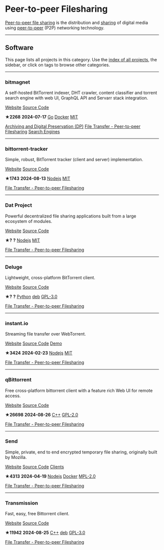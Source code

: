 # Peer-to-peer Filesharing

[Peer-to-peer file sharing](https://en.wikipedia.org/wiki/Peer-to-peer_file_sharing) is the distribution and [sharing](https://en.wikipedia.org/wiki/File_sharing) of digital media using [peer-to-peer](https://en.wikipedia.org/wiki/Peer-to-peer) (P2P) networking technology.

---

## Software

This page lists all projects in this category. Use the [index of all projects](https://awesome-selfhosted.net/index.html), the sidebar, or click on  tags to browse other categories.

---

### bitmagnet

A self-hosted BitTorrent indexer, DHT crawler, content classifier and torrent search engine with web UI, GraphQL API and Servarr stack integration.

[ Website](https://bitmagnet.io/) [ Source Code](https://github.com/bitmagnet-io/bitmagnet)

**★2268**  **2024-07-17** [ Go](https://awesome-selfhosted.net/platforms/go.html) [ Docker](https://awesome-selfhosted.net/platforms/docker.html) [ MIT](https://awesome-selfhosted.net/index.html#list-of-licenses)

[ Archiving and Digital Preservation (DP)](https://awesome-selfhosted.net/tags/archiving-and-digital-preservation-dp.html) [ File Transfer - Peer-to-peer Filesharing](https://awesome-selfhosted.net/tags/file-transfer---peer-to-peer-filesharing.html) [ Search Engines](https://awesome-selfhosted.net/tags/search-engines.html)

---

### bittorrent-tracker

Simple, robust, BitTorrent tracker (client and server) implementation.

[ Website](https://webtorrent.io/) [ Source Code](https://github.com/webtorrent/bittorrent-tracker)

**★1743**  **2024-08-13** [ Nodejs](https://awesome-selfhosted.net/platforms/nodejs.html) [ MIT](https://awesome-selfhosted.net/index.html#list-of-licenses)

[ File Transfer - Peer-to-peer Filesharing](https://awesome-selfhosted.net/tags/file-transfer---peer-to-peer-filesharing.html)

---

### Dat Project

Powerful decentralized file sharing applications built from a large ecosystem of modules.

[ Website](https://dat-ecosystem.org/) [ Source Code](https://github.com/datproject)

**★?**  **?** [ Nodejs](https://awesome-selfhosted.net/platforms/nodejs.html) [ MIT](https://awesome-selfhosted.net/index.html#list-of-licenses)

[ File Transfer - Peer-to-peer Filesharing](https://awesome-selfhosted.net/tags/file-transfer---peer-to-peer-filesharing.html)

---

### Deluge

Lightweight, cross-platform BitTorrent client.

[ Website](https://deluge-torrent.org/) [ Source Code](https://git.deluge-torrent.org/deluge/tree/?h=develop)

**★?**  **?** [ Python](https://awesome-selfhosted.net/platforms/python.html) [ deb](https://awesome-selfhosted.net/platforms/deb.html) [ GPL-3.0](https://awesome-selfhosted.net/index.html#list-of-licenses)

[ File Transfer - Peer-to-peer Filesharing](https://awesome-selfhosted.net/tags/file-transfer---peer-to-peer-filesharing.html)

---

### instant.io

Streaming file transfer over WebTorrent.

[ Website](https://github.com/webtorrent/instant.io) [ Source Code](https://github.com/webtorrent/instant.io) [ Demo](https://instant.io/)

**★3424**  **2024-02-23** [ Nodejs](https://awesome-selfhosted.net/platforms/nodejs.html) [ MIT](https://awesome-selfhosted.net/index.html#list-of-licenses)

[ File Transfer - Peer-to-peer Filesharing](https://awesome-selfhosted.net/tags/file-transfer---peer-to-peer-filesharing.html)

---

### qBittorrent

Free cross-platform bittorrent client with a feature rich Web UI for remote access.

[ Website](https://www.qbittorrent.org/) [ Source Code](https://github.com/qbittorrent/qBittorrent)

**★26698**  **2024-08-26** [ C++](https://awesome-selfhosted.net/platforms/c%2B%2B.html) [ GPL-2.0](https://awesome-selfhosted.net/index.html#list-of-licenses)

[ File Transfer - Peer-to-peer Filesharing](https://awesome-selfhosted.net/tags/file-transfer---peer-to-peer-filesharing.html)

---

### Send

Simple, private, end to end encrypted temporary file sharing, originally built by Mozilla.

[ Website](https://github.com/timvisee/send) [ Source Code](https://github.com/timvisee/send) [ Clients](https://github.com/timvisee/send#clients)

**★4313**  **2024-04-19** [ Nodejs](https://awesome-selfhosted.net/platforms/nodejs.html) [ Docker](https://awesome-selfhosted.net/platforms/docker.html) [ MPL-2.0](https://awesome-selfhosted.net/index.html#list-of-licenses)

[ File Transfer - Peer-to-peer Filesharing](https://awesome-selfhosted.net/tags/file-transfer---peer-to-peer-filesharing.html)

---

### Transmission

Fast, easy, free Bittorrent client.

[ Website](https://transmissionbt.com/) [ Source Code](https://github.com/transmission/transmission)

**★11942**  **2024-08-25** [ C++](https://awesome-selfhosted.net/platforms/c%2B%2B.html) [ deb](https://awesome-selfhosted.net/platforms/deb.html) [ GPL-3.0](https://awesome-selfhosted.net/index.html#list-of-licenses)

[ File Transfer - Peer-to-peer Filesharing](https://awesome-selfhosted.net/tags/file-transfer---peer-to-peer-filesharing.html)
